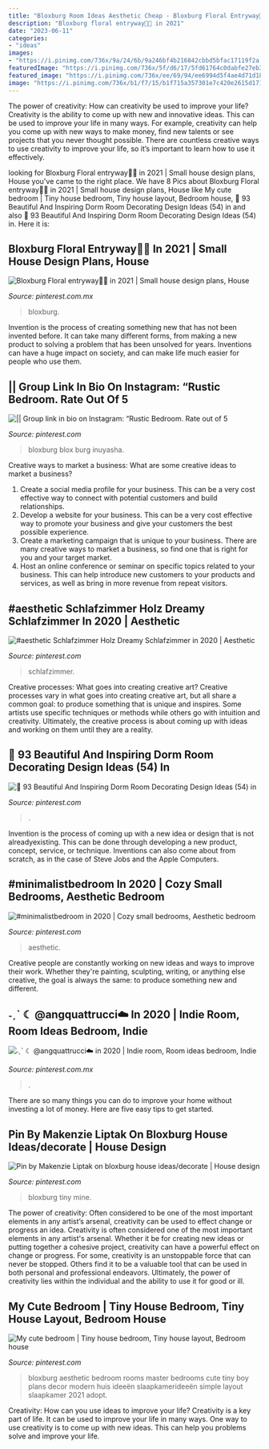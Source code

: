 ```yaml
---
title: "Bloxburg Room Ideas Aesthetic Cheap - Bloxburg Floral Entryway🌸🌸 In 2021"
description: "Bloxburg floral entryway🌸🌸 in 2021"
date: "2023-06-11"
categories:
- "ideas"
images:
- "https://i.pinimg.com/736x/9a/24/6b/9a246bf4b216842cbbd5bfac17119f2a.jpg"
featuredImage: "https://i.pinimg.com/736x/5f/d6/17/5fd61764c0dabfe27eb37888d4bd3e47.jpg"
featured_image: "https://i.pinimg.com/736x/ee/69/94/ee6994d5f4ae4d71d18c5731ac677ebc.jpg"
image: "https://i.pinimg.com/736x/b1/f7/15/b1f715a357301e7c420e2615d17149b1.jpg"
---
```



The power of creativity: How can creativity be used to improve your life?
Creativity is the ability to come up with new and innovative ideas. This can be used to improve your life in many ways. For example, creativity can help you come up with new ways to make money, find new talents or see projects that you never thought possible. There are countless creative ways to use creativity to improve your life, so it’s important to learn how to use it effectively.

	

		
looking for Bloxburg Floral entryway🌸🌸 in 2021 | Small house design plans, House you've came to the right place. We have 8 Pics about Bloxburg Floral entryway🌸🌸 in 2021 | Small house design plans, House like My cute bedroom | Tiny house bedroom, Tiny house layout, Bedroom house, 🔺 93 Beautiful And Inspiring Dorm Room Decorating Design Ideas (54) in and also 🔺 93 Beautiful And Inspiring Dorm Room Decorating Design Ideas (54) in. Here it is:
		
    
## Bloxburg Floral Entryway🌸🌸 In 2021 | Small House Design Plans, House

<img loading=lazy src="https://i.pinimg.com/736x/5f/d6/17/5fd61764c0dabfe27eb37888d4bd3e47.jpg" onerror="this.onerror=null;this.src='https://tse1.mm.bing.net/th?id=OIP.-Lgqzc-VqNwZt6cZ4UDS7QHaGE&amp;pid=15.1';" alt="Bloxburg Floral entryway🌸🌸 in 2021 | Small house design plans, House">

_Source: pinterest.com.mx_

>bloxburg. 

	

Invention is the process of creating something new that has not been invented before. It can take many different forms, from making a new product to solving a problem that has been unsolved for years. Inventions can have a huge impact on society, and can make life much easier for people who use them.

    
## || Group Link In Bio On Instagram: “Rustic Bedroom. Rate Out Of 5

<img loading=lazy src="https://i.pinimg.com/736x/b1/f7/15/b1f715a357301e7c420e2615d17149b1.jpg" onerror="this.onerror=null;this.src='https://tse4.mm.bing.net/th?id=OIP.7qJ3gWxCLZuDfm3WrkaLfgHaD4&amp;pid=15.1';" alt="|| Group link in bio on Instagram: “Rustic Bedroom. Rate out of 5">

_Source: pinterest.com_

>bloxburg blox burg inuyasha. 

	

Creative ways to market a business: What are some creative ideas to market a business?
1. Create a social media profile for your business. This can be a very cost effective way to connect with potential customers and build relationships.
2. Develop a website for your business. This can be a very cost effective way to promote your business and give your customers the best possible experience.
3. Create a marketing campaign that is unique to your business. There are many creative ways to market a business, so find one that is right for you and your target market.
4. Host an online conference or seminar on specific topics related to your business. This can help introduce new customers to your products and services, as well as bring in more revenue from repeat visitors.

    
## #aesthetic Schlafzimmer Holz Dreamy Schlafzimmer In 2020 | Aesthetic

<img loading=lazy src="https://i.pinimg.com/736x/ea/34/72/ea34729bbe74e2c01dc47669309cf183.jpg" onerror="this.onerror=null;this.src='https://tse4.mm.bing.net/th?id=OIP.fgd9rOcck6C80dwzyZdk_gHaIV&amp;pid=15.1';" alt="#aesthetic Schlafzimmer Holz Dreamy Schlafzimmer in 2020 | Aesthetic">

_Source: pinterest.com_

>schlafzimmer. 

	

Creative processes: What goes into creating creative art?
Creative processes vary in what goes into creating creative art, but all share a common goal: to produce something that is unique and inspires. Some artists use specific techniques or methods while others go with intuition and creativity. Ultimately, the creative process is about coming up with ideas and working on them until they are a reality.

    
## 🔺 93 Beautiful And Inspiring Dorm Room Decorating Design Ideas (54) In

<img loading=lazy src="https://i.pinimg.com/736x/9a/24/6b/9a246bf4b216842cbbd5bfac17119f2a.jpg" onerror="this.onerror=null;this.src='https://tse2.mm.bing.net/th?id=OIP.dvPkM1uHXNHnqp0qxUnmNgHaJ4&amp;pid=15.1';" alt="🔺 93 Beautiful And Inspiring Dorm Room Decorating Design Ideas (54) in">

_Source: pinterest.com_

>. 

	

Invention is the process of coming up with a new idea or design that is not alreadyexisting. This can be done through developing a new product, concept, service, or technique. Inventions can also come about from scratch, as in the case of Steve Jobs and the Apple Computers.

    
## #minimalistbedroom In 2020 | Cozy Small Bedrooms, Aesthetic Bedroom

<img loading=lazy src="https://i.pinimg.com/736x/ee/69/94/ee6994d5f4ae4d71d18c5731ac677ebc.jpg" onerror="this.onerror=null;this.src='https://tse2.mm.bing.net/th?id=OIP.ZkCosBA9pgke43QBZGHwtgHaJ3&amp;pid=15.1';" alt="#minimalistbedroom in 2020 | Cozy small bedrooms, Aesthetic bedroom">

_Source: pinterest.com_

>aesthetic. 

	

Creative people are constantly working on new ideas and ways to improve their work. Whether they're painting, sculpting, writing, or anything else creative, the goal is always the same: to produce something new and different.

    
## ˗ˏˋ ☾ @angquattrucci☁️ In 2020 | Indie Room, Room Ideas Bedroom, Indie

<img loading=lazy src="https://i.pinimg.com/736x/45/29/fd/4529fd2880595b2bf27b06c3a091af56.jpg" onerror="this.onerror=null;this.src='https://tse4.mm.bing.net/th?id=OIP.sBC7L2O03iBBWeAw7yy8XwHaJ3&amp;pid=15.1';" alt="˗ˏˋ ☾ @angquattrucci☁️ in 2020 | Indie room, Room ideas bedroom, Indie">

_Source: pinterest.com.mx_

>. 

	

There are so many things you can do to improve your home without investing a lot of money. Here are five easy tips to get started.

    
## Pin By Makenzie Liptak On Bloxburg House Ideas/decorate | House Design

<img loading=lazy src="https://i.pinimg.com/736x/e2/7b/46/e27b46c11c20477f1ebba8ba9f1be8a0.jpg" onerror="this.onerror=null;this.src='https://tse1.mm.bing.net/th?id=OIP.eQriWU6CLlLXsP6HXMHE0AHaG8&amp;pid=15.1';" alt="Pin by Makenzie Liptak on bloxburg house ideas/decorate | House design">

_Source: pinterest.com_

>bloxburg tiny mine. 

	

The power of creativity: Often considered to be one of the most important elements in any artist’s arsenal, creativity can be used to effect change or progress an idea.
Creativity is often considered one of the most important elements in any artist's arsenal. Whether it be for creating new ideas or putting together a cohesive project, creativity can have a powerful effect on change or progress. For some, creativity is an unstoppable force that can never be stopped. Others find it to be a valuable tool that can be used in both personal and professional endeavors. Ultimately, the power of creativity lies within the individual and the ability to use it for good or ill.

    
## My Cute Bedroom | Tiny House Bedroom, Tiny House Layout, Bedroom House

<img loading=lazy src="https://i.pinimg.com/736x/e4/76/87/e47687fb82a5856da8628d8b9f9eec02.jpg" onerror="this.onerror=null;this.src='https://tse4.mm.bing.net/th?id=OIP.DFFbsMHeDHjQCq1QPIMfcgHaHT&amp;pid=15.1';" alt="My cute bedroom | Tiny house bedroom, Tiny house layout, Bedroom house">

_Source: pinterest.com_

>bloxburg aesthetic bedroom rooms master bedrooms cute tiny boy plans decor modern huis ideeën slaapkamerideeën simple layout slaapkamer 2021 adopt. 

	

Creativity: How can you use ideas to improve your life?
Creativity is a key part of life. It can be used to improve your life in many ways. One way to use creativity is to come up with new ideas. This can help you problems solve and improve your life.

